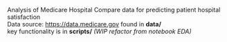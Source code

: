 Analysis of Medicare Hospital Compare data for predicting patient hospital satisfaction <br>
Data source: https://data.medicare.gov found in <b>data/</b><br>
key functionality is in <b>scripts/</b> <i> (WIP refactor from notebook EDA) </i>
